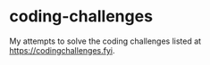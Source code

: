 # coding-challenges

My attempts to solve the coding challenges listed at https://codingchallenges.fyi.

